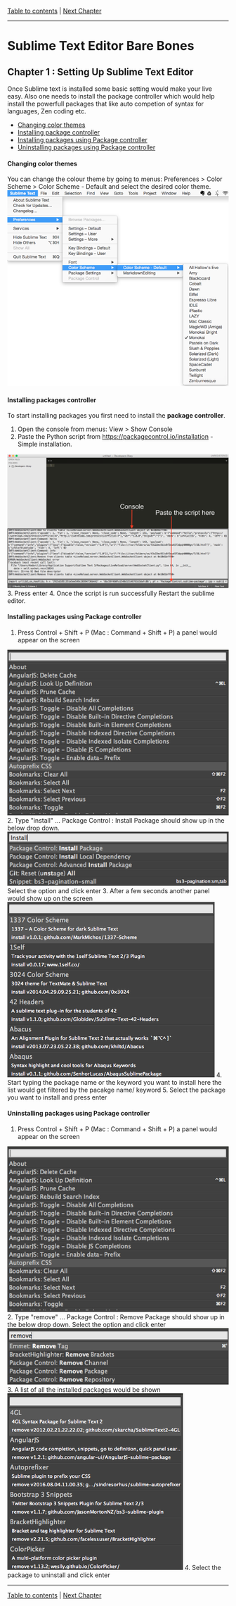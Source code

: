 [Table to contents](README.md) | [Next Chapter](Ch2.md)

---

# Sublime Text Editor Bare Bones
## Chapter 1 : Setting Up Sublime Text Editor
Once Sublime text is installed some basic setting would make your live easy. Also one needs to install the package controller which would help install the powerfull packages that like auto competion of syntax for languages, Zen coding etc.

* [Changing color themes](#changing-color-themes)
* [Installing package controller](#installing--uninstalling-packages)
* [Installing packages using Package controller](#installing--uninstalling-packages)
* [Uninstalling packages using Package controller](#installing--uninstalling-packages)

#### Changing color themes
You can change the colour theme by going to menus: Preferences > Color Scheme > Color Scheme - Default  and select the desired color theme.
<img src="./images/change-color-theme.png" alt="Changing sublime color theme">

#### Installing packages controller
To start installing packages you first need to install the **package controller**.

1. Open the console from menus: View > Show Console
2. Paste the Python script from <a href="https://packagecontrol.io/installation" target="_blank">https://packagecontrol.io/installation</a> - Simple installation.
<img src="./images/console.png" alt="Sublime Console">
3. Press enter
4. Once the script is run successfully Restart the sublime editor.

#### Installing packages using Package controller

1. Press Control + Shift + P (Mac : Command + Shift + P) a panel would appear on the screen
<img src="./images/package-controller.png" alt="Install Package">
2. Type "install" ... Package Control : Install Package should show up in the below drop down.
<img src="./images/install-package-1.png" alt="Install Package">
Select the option and click enter
3. After a few seconds another panel would show up on the screen
<img src="./images/install-package-2.png" alt="Install Package">
4. Start typing the package name or the keyword you want to install here the list would get filtered by the pacakge name/ keyword
5. Select the package you want to install and press enter

#### Uninstalling packages using Package controller
1. Press Control + Shift + P (Mac : Command + Shift + P) a panel would appear on the screen
<img src="./images/package-controller.png" alt="Uninstall Package">
2. Type "remove" ... Package Control : Remove Package should show up in the below drop down. Select the option and click enter
<img src="./images/remove-package.png" alt="Uninstall Package">
3. A list of all the installed packages would be shown
<img src="./images/package-list.png" alt="Uninstall Package">
4. Select the package to uninstall and click enter

---

[Table to contents](README.md) | [Next Chapter](Ch2.md)